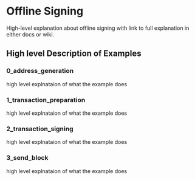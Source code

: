 # Offline Signing

High-level explanation about offline signing with link to full explanation in either docs or wiki.

## High level Description of Examples

### 0_address_generation

high level explnataion of what the example does

### 1_transaction_preparation

high level explnataion of what the example does

### 2_transaction_signing

high level explnataion of what the example does

### 3_send_block

high level explnataion of what the example does
